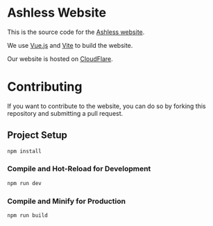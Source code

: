 # Ashless Website

This is the source code for the [Ashless website](https://ashless.net).

We use [Vue.js](https://vuejs.org/) and [Vite](https://vitejs.dev/) to build the website.

Our website is hosted on [CloudFlare](https://pages.dev).

# Contributing

If you want to contribute to the website, you can do so by forking this repository and submitting a pull request.

## Project Setup

```sh
npm install
```

### Compile and Hot-Reload for Development

```sh
npm run dev
```

### Compile and Minify for Production

```sh
npm run build
```
